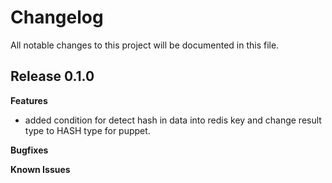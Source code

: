 # Changelog

All notable changes to this project will be documented in this file.

## Release 0.1.0

**Features**

* added condition for detect hash in data into redis key and change result type to HASH type for puppet.

**Bugfixes**

**Known Issues**
